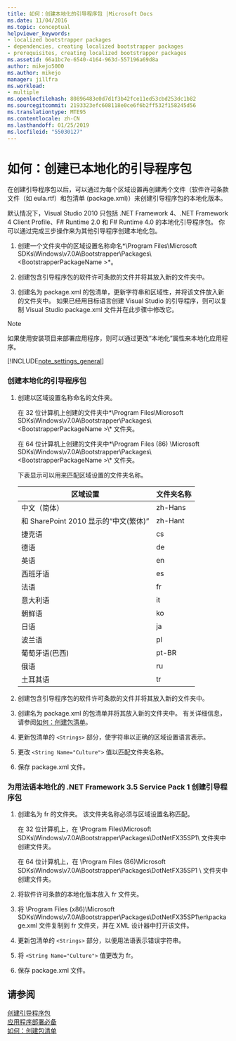 ```yaml
---
title: 如何：创建本地化的引导程序包 |Microsoft Docs
ms.date: 11/04/2016
ms.topic: conceptual
helpviewer_keywords:
- localized bootstrapper packages
- dependencies, creating localized bootstrapper packages
- prerequisites, creating localized bootstrapper packages
ms.assetid: 66a1bc7e-6540-4164-963d-557196a69d8a
author: mikejo5000
ms.author: mikejo
manager: jillfra
ms.workload:
- multiple
ms.openlocfilehash: 80896483e0d7d1f3b42fce11ed53cbd253dc1b82
ms.sourcegitcommit: 2193323efc608118e0ce6f6b2ff532f158245d56
ms.translationtype: MTE95
ms.contentlocale: zh-CN
ms.lasthandoff: 01/25/2019
ms.locfileid: "55030127"
---
```

# <a name="how-to-create-a-localized-bootstrapper-package"></a>如何：创建已本地化的引导程序包
在创建引导程序包以后，可以通过为每个区域设置再创建两个文件（软件许可条款文件（如 eula.rtf）和包清单 (package.xml)）来创建引导程序包的本地化版本。  
  
 默认情况下，Visual Studio 2010 只包括 .NET Framework 4、.NET Framework 4 Client Profile、F# Runtime 2.0 和 F# Runtime 4.0 的本地化引导程序包。 你可以通过完成三步操作来为其他引导程序创建本地化包。  
  
1.  创建一个文件夹中的区域设置名称命名*\Program Files\Microsoft SDKs\Windows\v7.0A\Bootstrapper\Packages\\\<BootstrapperPackageName >*。  
  
2.  创建包含引导程序包的软件许可条款的文件并将其放入新的文件夹中。  
  
3.  创建名为 package.xml 的包清单，更新字符串和区域性，并将该文件放入新的文件夹中。 如果已经用目标语言创建 Visual Studio 的引导程序，则可以复制 Visual Studio package.xml 文件并在此步骤中修改它。  
  
> [!NOTE]
>  如果使用安装项目来部署应用程序，则可以通过更改“本地化”属性来本地化应用程序。  
  
 [!INCLUDE[note_settings_general](../data-tools/includes/note_settings_general_md.md)]  
  
### <a name="to-create-a-localized-bootstrapper-package"></a>创建本地化的引导程序包  
  
1.  创建以区域设置名称命名的文件夹。  
  
     在 32 位计算机上创建的文件夹中*\Program Files\Microsoft SDKs\Windows\v7.0A\Bootstrapper\Packages\\\<BootstrapperPackageName >\\* 文件夹。  
  
     在 64 位计算机上创建的文件夹中*\Program Files (86) \Microsoft SDKs\Windows\v7.0A\Bootstrapper\Packages\\\<BootstrapperPackageName >\\* 文件夹。  
  
     下表显示可以用来匹配区域设置的文件夹名称。  
  
    |区域设置|文件夹名称|  
    |------------|-----------------|  
    |中文（简体）|zh-Hans|  
    |和 SharePoint 2010 显示的“中文(繁体)”|zh-Hant|  
    |捷克语|cs|  
    |德语|de|  
    |英语|en|  
    |西班牙语|es|  
    |法语|fr|  
    |意大利语|it|  
    |朝鲜语|ko|  
    |日语|ja|  
    |波兰语|pl|  
    |葡萄牙语(巴西)|pt-BR|  
    |俄语|ru|  
    |土耳其语|tr|  
  
2.  创建包含引导程序包的软件许可条款的文件并将其放入新的文件夹中。  
  
3.  创建名为 package.xml 的包清单并将其放入新的文件夹中。 有关详细信息，请参阅[如何：创建包清单](../deployment/how-to-create-a-package-manifest.md)。  
  
4.  更新包清单的 `<Strings>` 部分，使字符串以正确的区域设置语言表示。  
  
5.  更改 `<String Name="Culture">` 值以匹配文件夹名称。  
  
6.  保存 package.xml 文件。  
  
### <a name="to-create-a-bootstrapper-package-for-net-framework-35-service-pack-1-localized-in-french"></a>为用法语本地化的 .NET Framework 3.5 Service Pack 1 创建引导程序包  
  
1.  创建名为 fr 的文件夹。 该文件夹名称必须与区域设置名称匹配。  
  
     在 32 位计算机上，在 \Program Files\Microsoft SDKs\Windows\v7.0A\Bootstrapper\Packages\DotNetFX35SP1\\ 文件夹中创建文件夹。  
  
     在 64 位计算机上，在 \Program Files (86)\Microsoft SDKs\Windows\v7.0A\Bootstrapper\Packages\DotNetFX35SP1 \\ 文件夹中创建文件夹。  
  
2.  将软件许可条款的本地化版本放入 fr 文件夹。  
  
3.  将 \Program Files (x86)\Microsoft SDKs\Windows\v7.0A\Bootstrapper\Packages\DotNetFX35SP1\en\package.xml 文件复制到 fr 文件夹，并在 XML 设计器中打开该文件。  
  
4.  更新包清单的 `<Strings>` 部分，以便用法语表示错误字符串。  
  
5.  将 `<String Name="Culture">` 值更改为 fr。  
  
6.  保存 package.xml 文件。  
  
## <a name="see-also"></a>请参阅  
 [创建引导程序包](../deployment/creating-bootstrapper-packages.md)   
 [应用程序部署必备](../deployment/application-deployment-prerequisites.md)   
 [如何：创建包清单](../deployment/how-to-create-a-package-manifest.md)